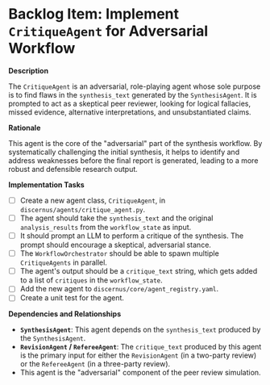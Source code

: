 # Backlog Item: Implement `CritiqueAgent` for Adversarial Workflow

**Description**

The `CritiqueAgent` is an adversarial, role-playing agent whose sole purpose is to find flaws in the `synthesis_text` generated by the `SynthesisAgent`. It is prompted to act as a skeptical peer reviewer, looking for logical fallacies, missed evidence, alternative interpretations, and unsubstantiated claims.

**Rationale**

This agent is the core of the "adversarial" part of the synthesis workflow. By systematically challenging the initial synthesis, it helps to identify and address weaknesses before the final report is generated, leading to a more robust and defensible research output.

**Implementation Tasks**

*   [ ] Create a new agent class, `CritiqueAgent`, in `discernus/agents/critique_agent.py`.
*   [ ] The agent should take the `synthesis_text` and the original `analysis_results` from the `workflow_state` as input.
*   [ ] It should prompt an LLM to perform a critique of the synthesis. The prompt should encourage a skeptical, adversarial stance.
*   [ ] The `WorkflowOrchestrator` should be able to spawn multiple `CritiqueAgents` in parallel.
*   [ ] The agent's output should be a `critique_text` string, which gets added to a list of `critiques` in the `workflow_state`.
*   [ ] Add the new agent to `discernus/core/agent_registry.yaml`.
*   [ ] Create a unit test for the agent.

**Dependencies and Relationships**

*   **`SynthesisAgent`**: This agent depends on the `synthesis_text` produced by the `SynthesisAgent`.
*   **`RevisionAgent` / `RefereeAgent`**: The `critique_text` produced by this agent is the primary input for either the `RevisionAgent` (in a two-party review) or the `RefereeAgent` (in a three-party review).
*   This agent is the "adversarial" component of the peer review simulation. 